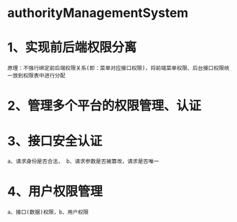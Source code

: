 # authorityManagementSystem
# 1、实现前后端权限分离
    原理：不强行绑定前后端权限关系(即：菜单对应接口权限)，将前端菜单权限、后台接口权限统一放到权限表中进行分配
# 2、管理多个平台的权限管理、认证
# 3、接口安全认证
    a、请求身份是否合法， b、请求参数是否被篡改，请求是否唯一
# 4、用户权限管理
    a、接口(数据)权限，b、用户权限


